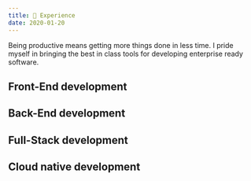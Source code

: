 ```yaml
---
title: 🏅 Experience
date: 2020-01-20
---
```


Being productive means getting more things done in less time. I pride myself in bringing the best in class tools for developing enterprise ready software.

## Front-End development

## Back-End development

## Full-Stack development

## Cloud native development
